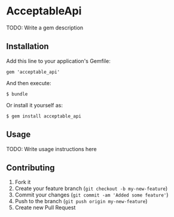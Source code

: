 # AcceptableApi

TODO: Write a gem description

## Installation

Add this line to your application's Gemfile:

    gem 'acceptable_api'

And then execute:

    $ bundle

Or install it yourself as:

    $ gem install acceptable_api

## Usage

TODO: Write usage instructions here

## Contributing

1. Fork it
2. Create your feature branch (`git checkout -b my-new-feature`)
3. Commit your changes (`git commit -am 'Added some feature'`)
4. Push to the branch (`git push origin my-new-feature`)
5. Create new Pull Request
